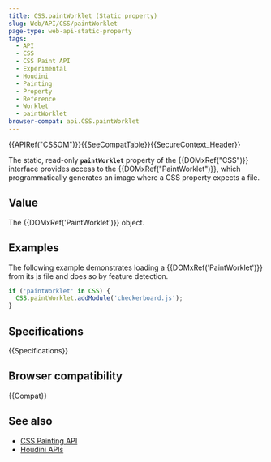 ```yaml
---
title: CSS.paintWorklet (Static property)
slug: Web/API/CSS/paintWorklet
page-type: web-api-static-property
tags:
  - API
  - CSS
  - CSS Paint API
  - Experimental
  - Houdini
  - Painting
  - Property
  - Reference
  - Worklet
  - paintWorklet
browser-compat: api.CSS.paintWorklet
---
```


{{APIRef("CSSOM")}}{{SeeCompatTable}}{{SecureContext_Header}}

The static, read-only **`paintWorklet`**  property of the {{DOMxRef("CSS")}} interface provides access to the
{{DOMxRef("PaintWorklet")}}, which programmatically generates an image where a CSS
property expects a file.

## Value

The {{DOMxRef('PaintWorklet')}} object.

## Examples

The following example demonstrates loading a {{DOMxRef('PaintWorklet')}} from its js
file and does so by feature detection.

```js
if ('paintWorklet' in CSS) {
  CSS.paintWorklet.addModule('checkerboard.js');
}
```

## Specifications

{{Specifications}}

## Browser compatibility

{{Compat}}

## See also

- [CSS Painting API](/en-US/docs/Web/API/CSS_Painting_API)
- [Houdini APIs](/en-US/docs/Web/Guide/Houdini)
